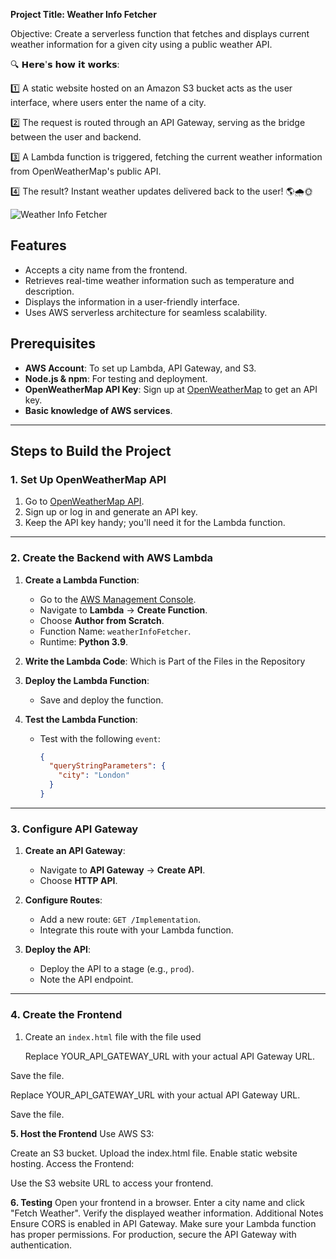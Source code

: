 **Project Title: Weather Info Fetcher**

Objective: Create a serverless function that fetches and displays current weather information for a given city using a public weather API.

🔍 𝗛𝗲𝗿𝗲'𝘀 𝗵𝗼𝘄 𝗶𝘁 𝘄𝗼𝗿𝗸𝘀:

1️⃣ A static website hosted on an Amazon S3 bucket acts as the user interface, where users enter the name of a city.

2️⃣ The request is routed through an API Gateway, serving as the bridge between the user and backend.

3️⃣ A Lambda function is triggered, fetching the current weather information from OpenWeatherMap's public API.

4️⃣ The result? Instant weather updates delivered back to the user! 🌎🌧️🌞


![Weather Info Fetcher](https://github.com/user-attachments/assets/566a1f22-349e-4348-8c7c-4e1dcce023c0)

## Features
- Accepts a city name from the frontend.
- Retrieves real-time weather information such as temperature and description.
- Displays the information in a user-friendly interface.
- Uses AWS serverless architecture for seamless scalability.

## Prerequisites
- **AWS Account**: To set up Lambda, API Gateway, and S3.
- **Node.js & npm**: For testing and deployment.
- **OpenWeatherMap API Key**: Sign up at [OpenWeatherMap](https://openweathermap.org/api) to get an API key.
- **Basic knowledge of AWS services**.

---

## Steps to Build the Project

### 1. Set Up OpenWeatherMap API
1. Go to [OpenWeatherMap API](https://openweathermap.org/api).
2. Sign up or log in and generate an API key.
3. Keep the API key handy; you'll need it for the Lambda function.

---

### 2. Create the Backend with AWS Lambda
1. **Create a Lambda Function**:
   - Go to the [AWS Management Console](https://aws.amazon.com/console/).
   - Navigate to **Lambda** → **Create Function**.
   - Choose **Author from Scratch**.
   - Function Name: `weatherInfoFetcher`.
   - Runtime: **Python 3.9**.

2. **Write the Lambda Code**: Which is Part of the Files in the Repository

3. **Deploy the Lambda Function**:
   - Save and deploy the function.

4. **Test the Lambda Function**:
   - Test with the following `event`:
     ```json
     {
       "queryStringParameters": {
         "city": "London"
       }
     }
     ```

---

### 3. Configure API Gateway
1. **Create an API Gateway**:
   - Navigate to **API Gateway** → **Create API**.
   - Choose **HTTP API**.

2. **Configure Routes**:
   - Add a new route: `GET /Implementation`.
   - Integrate this route with your Lambda function.

3. **Deploy the API**:
   - Deploy the API to a stage (e.g., `prod`).
   - Note the API endpoint.

---

### 4. Create the Frontend
1. Create an `index.html` file with the file used

   Replace YOUR_API_GATEWAY_URL with your actual API Gateway URL.

Save the file.


Replace YOUR_API_GATEWAY_URL with your actual API Gateway URL.

Save the file.

**5. Host the Frontend**
Use AWS S3:

Create an S3 bucket.
Upload the index.html file.
Enable static website hosting.
Access the Frontend:

Use the S3 website URL to access your frontend.

**6. Testing**
Open your frontend in a browser.
Enter a city name and click "Fetch Weather".
Verify the displayed weather information.
Additional Notes
Ensure CORS is enabled in API Gateway.
Make sure your Lambda function has proper permissions.
For production, secure the API Gateway with authentication.

